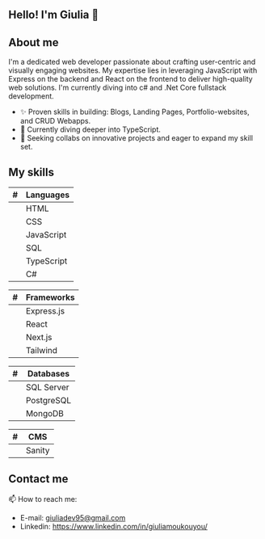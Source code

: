## Hello! I'm Giulia 👋

## About me
I'm a dedicated web developer passionate about crafting user-centric and visually engaging websites. My expertise lies in leveraging JavaScript with Express on the backend and React on the frontend to deliver high-quality web solutions.
I'm currently diving into c# and .Net Core fullstack development.

- ✨ Proven skills in building: Blogs, Landing Pages, Portfolio-websites, and CRUD Webapps.
- 🐲 Currently diving deeper into TypeScript.
- 🤝 Seeking collabs on innovative projects and eager to expand my skill set.


## My skills

|    # | Languages |
|-----:|-----------|
|      | HTML      |
|      | CSS       |
|      | JavaScript|
|      | SQL       |
|      | TypeScript| => currenlty learning
|      | C#        | => currently learning


|   #  | Frameworks |
|-----:|------------|
|      | Express.js |
|      | React      |
|      | Next.js    |
|      | Tailwind   |


|    # | Databases |
|-----:|-----------|
|      | SQL Server|
|      | PostgreSQL|
|      | MongoDB   |

|   #  | CMS       |
|-----:|-----------|
|      | Sanity    |


## Contact me
 📫 How to reach me: 
 - E-mail: giuliadev95@gmail.com
-  Linkedin: https://www.linkedin.com/in/giuliamoukouyou/
  

